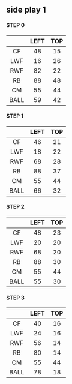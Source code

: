 ## side play 1

#### STEP 0

| |LEFT|TOP|
|:----:|:----:|:----:|
|CF|48|15|
|LWF|16|26|
|RWF|82|22|
|RB|88|48|
|CM|55|44|
|BALL|59|42|

#### STEP 1

| |LEFT|TOP|
|:----:|:----:|:----:|
|CF|46|21|
|LWF|18|22|
|RWF|68|28|
|RB|88|37|
|CM|55|44|
|BALL|66|32|

#### STEP 2

| |LEFT|TOP|
|:----:|:----:|:----:|
|CF|48|23|
|LWF|20|20|
|RWF|68|20|
|RB|88|30|
|CM|55|44|
|BALL|55|30|

#### STEP 3

| |LEFT|TOP|
|:----:|:----:|:----:|
|CF|40|16|
|LWF|24|16|
|RWF|56|14|
|RB|80|14|
|CM|55|44|
|BALL|78|18|
